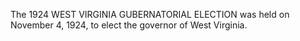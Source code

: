 The 1924 WEST VIRGINIA GUBERNATORIAL ELECTION was held on November 4, 1924, to elect the governor of West Virginia.
